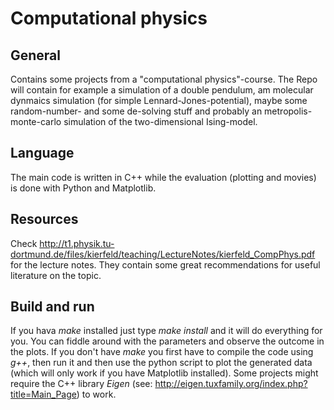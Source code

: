 # Computational physics
## General
Contains some projects from a "computational physics"-course. The Repo will contain for example a simulation of a double pendulum, am molecular dynmaics simulation (for simple Lennard-Jones-potential), maybe some random-number- and some de-solving stuff and probably an metropolis-monte-carlo simulation of the two-dimensional Ising-model.

## Language
The main code is written in C++ while the evaluation (plotting and movies) is done with Python and Matplotlib.

## Resources

Check http://t1.physik.tu-dortmund.de/files/kierfeld/teaching/LectureNotes/kierfeld_CompPhys.pdf for the lecture notes. They contain some great recommendations for useful literature on the topic. 

## Build and run

If you hava *make* installed just type *make install* and it will do everything for you. You can fiddle around with the parameters and observe the outcome in the plots. If you don't have *make* you first have to compile the code using *g++*, then run it and then use the python script to plot the generated data (which will only work if you have Matplotlib installed). Some projects might require the C++ library *Eigen* (see: http://eigen.tuxfamily.org/index.php?title=Main_Page) to work.
